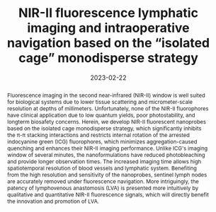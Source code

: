 ---
title: "NIR-II fluorescence lymphatic imaging and intraoperative navigation based on the “isolated cage” monodisperse strategy"
authors:
- Shaolong Qi
- Yajun Wang
- You-Liang Zhu
- Xueyan Zhang
- Xinyu Wang
- Xinyang Yu
- Kai Yang
- Bing Bai
- Yunxuan Feng
- Jiaqi Lei
- Kuo Zhang
- Zhongyuan Lu
- Shoujun Zhu
- Jianshi Du
- Guocan Yu
date: "2023-02-22"
doi: "10.1016/j.nantod.2023.101795"
publication_types: ["期刊文章"]
publication: "Nano Today"
publication_short: "Nano Today"
abstract: "
<!--more-->
Fluorescence imaging in the second near-infrared (NIR-II)  window is well suited for biological systems due to lower tissue  scattering and micrometer-scale resolution at depths of millimeters.  Unfortunately, none of the NIR-II fluorophores have clinical application  due to low quantum yields, poor photostability, and longterm biosafety  concerns. Herein, we develop NIR-II fluorescent nanoprobes based on the  isolated cage monodisperse strategy, which significantly inhibits the  π-π stacking interactions and restricts internal rotation of the  arrested indocyanine green (ICG) fluorophores, which minimizes  aggregation-caused quenching and enhances their NIR-II imaging  performance. Unlike ICG's imaging window of several minutes, the  nanoformulations have reduced photobleaching and provide longer  observation times. The increased imaging time allows high spatiotemporal  resolution of blood vessels and lymphatic system. Benefiting from the  high resolution and sensitivity of the nanoprobes, sentinel lymph nodes  are accurately removed under fluorescence navigation. More intriguingly,  the patency of lymphovenous anastomosis (LVA) is presented more  intuitively by qualitative and quantitative NIR-II fluorescence signals,  which will directly benefit the innovation and promotion of LVA."
url_pdf: "https://linkinghub.elsevier.com/retrieve/pii/S1748013223000440"
---
